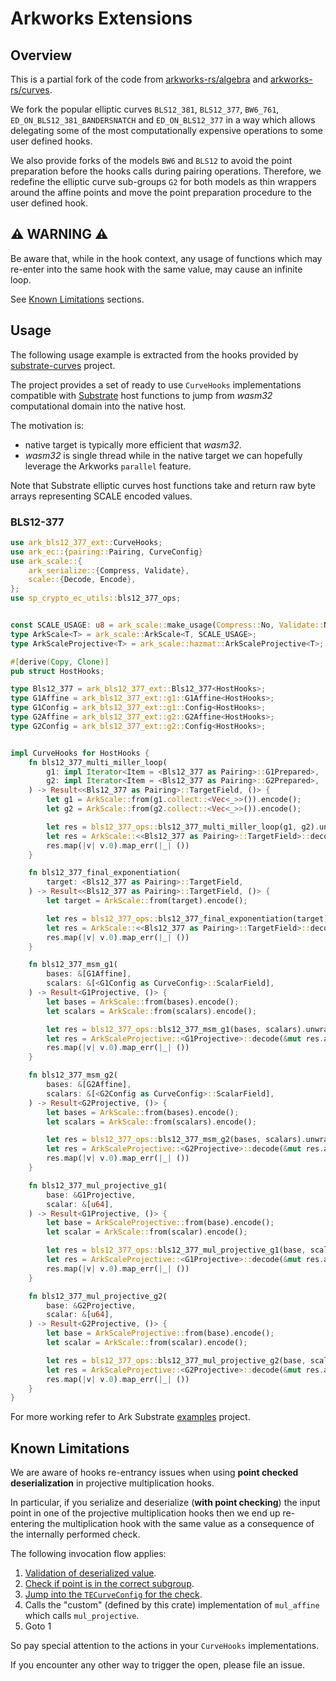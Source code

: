# Arkworks Extensions

## Overview

This is a partial fork of the code from
[arkworks-rs/algebra](https://github.com/arkworks-rs/algebra) and
[arkworks-rs/curves](https://github.com/arkworks-rs/curves).

We fork the popular elliptic curves `BLS12_381`, `BLS12_377`, `BW6_761`,
`ED_ON_BLS12_381_BANDERSNATCH` and `ED_ON_BLS12_377` in a way which allows
delegating some of the most computationally expensive operations to some user
defined hooks.

We also provide forks of the models `BW6` and `BLS12` to avoid the point
preparation before the hooks calls during pairing operations. Therefore, we
redefine the elliptic curve sub-groups `G2` for both models as thin wrappers
around the affine points and move the point preparation procedure to the
user defined hook.

## ⚠️ WARNING ⚠️

Be aware that, while in the hook context, any usage of functions which may
re-enter into the same hook with the same value, may cause an infinite loop.

See [Known Limitations](https://github.com/paritytech/ark-substrate#known-limitations) sections.

## Usage

The following usage example is extracted from the hooks provided by
[substrate-curves](https://github.com/paritytech/substrate-curves) project.

The project provides a set of ready to use `CurveHooks` implementations compatible with
[Substrate](https://github.com/paritytech/polkadot-sdk/primitives/crypto/ec-utils)
host functions to jump from *wasm32* computational domain into the native host.

The motivation is:
- native target is typically more efficient that *wasm32*.
- *wasm32* is single thread while in the native target we can hopefully leverage
  the Arkworks `parallel` feature.

Note that Substrate elliptic curves host functions take and return raw byte arrays
representing SCALE encoded values.

### BLS12-377

```rust
use ark_bls12_377_ext::CurveHooks;
use ark_ec::{pairing::Pairing, CurveConfig}
use ark_scale::{
    ark_serialize::{Compress, Validate},
    scale::{Decode, Encode},
};
use sp_crypto_ec_utils::bls12_377_ops;


const SCALE_USAGE: u8 = ark_scale::make_usage(Compress::No, Validate::No);
type ArkScale<T> = ark_scale::ArkScale<T, SCALE_USAGE>;
type ArkScaleProjective<T> = ark_scale::hazmat::ArkScaleProjective<T>;

#[derive(Copy, Clone)]
pub struct HostHooks;

type Bls12_377 = ark_bls12_377_ext::Bls12_377<HostHooks>;
type G1Affine = ark_bls12_377_ext::g1::G1Affine<HostHooks>;
type G1Config = ark_bls12_377_ext::g1::Config<HostHooks>;
type G2Affine = ark_bls12_377_ext::g2::G2Affine<HostHooks>;
type G2Config = ark_bls12_377_ext::g2::Config<HostHooks>;


impl CurveHooks for HostHooks {
    fn bls12_377_multi_miller_loop(
        g1: impl Iterator<Item = <Bls12_377 as Pairing>::G1Prepared>,
        g2: impl Iterator<Item = <Bls12_377 as Pairing>::G2Prepared>,
    ) -> Result<<Bls12_377 as Pairing>::TargetField, ()> {
        let g1 = ArkScale::from(g1.collect::<Vec<_>>()).encode();
        let g2 = ArkScale::from(g2.collect::<Vec<_>>()).encode();

        let res = bls12_377_ops::bls12_377_multi_miller_loop(g1, g2).unwrap_or_default();
        let res = ArkScale::<<Bls12_377 as Pairing>::TargetField>::decode(&mut res.as_slice());
        res.map(|v| v.0).map_err(|_| ())
    }

    fn bls12_377_final_exponentiation(
        target: <Bls12_377 as Pairing>::TargetField,
    ) -> Result<<Bls12_377 as Pairing>::TargetField, ()> {
        let target = ArkScale::from(target).encode();

        let res = bls12_377_ops::bls12_377_final_exponentiation(target).unwrap_or_default();
        let res = ArkScale::<<Bls12_377 as Pairing>::TargetField>::decode(&mut res.as_slice());
        res.map(|v| v.0).map_err(|_| ())
    }

    fn bls12_377_msm_g1(
        bases: &[G1Affine],
        scalars: &[<G1Config as CurveConfig>::ScalarField],
    ) -> Result<G1Projective, ()> {
        let bases = ArkScale::from(bases).encode();
        let scalars = ArkScale::from(scalars).encode();

        let res = bls12_377_ops::bls12_377_msm_g1(bases, scalars).unwrap_or_default();
        let res = ArkScaleProjective::<G1Projective>::decode(&mut res.as_slice());
        res.map(|v| v.0).map_err(|_| ())
    }

    fn bls12_377_msm_g2(
        bases: &[G2Affine],
        scalars: &[<G2Config as CurveConfig>::ScalarField],
    ) -> Result<G2Projective, ()> {
        let bases = ArkScale::from(bases).encode();
        let scalars = ArkScale::from(scalars).encode();

        let res = bls12_377_ops::bls12_377_msm_g2(bases, scalars).unwrap_or_default();
        let res = ArkScaleProjective::<G2Projective>::decode(&mut res.as_slice());
        res.map(|v| v.0).map_err(|_| ())
    }

    fn bls12_377_mul_projective_g1(
        base: &G1Projective,
        scalar: &[u64],
    ) -> Result<G1Projective, ()> {
        let base = ArkScaleProjective::from(base).encode();
        let scalar = ArkScale::from(scalar).encode();

        let res = bls12_377_ops::bls12_377_mul_projective_g1(base, scalar).unwrap_or_default();
        let res = ArkScaleProjective::<G1Projective>::decode(&mut res.as_slice());
        res.map(|v| v.0).map_err(|_| ())
    }

    fn bls12_377_mul_projective_g2(
        base: &G2Projective,
        scalar: &[u64],
    ) -> Result<G2Projective, ()> {
        let base = ArkScaleProjective::from(base).encode();
        let scalar = ArkScale::from(scalar).encode();

        let res = bls12_377_ops::bls12_377_mul_projective_g2(base, scalar).unwrap_or_default();
        let res = ArkScaleProjective::<G2Projective>::decode(&mut res.as_slice());
        res.map(|v| v.0).map_err(|_| ())
    }
}
```

For more working refer to Ark Substrate [examples](https://github.com/davxy/ark-substrate-examples)
project.


## Known Limitations

We are aware of hooks re-entrancy issues when using **point checked
deserialization** in projective multiplication hooks.

In particular, if you serialize and deserialize (**with point checking**) the
input point in one of the projective multiplication hooks then we end up
re-entering the multiplication hook with the same value as a consequence of the
internally performed check.

The following invocation flow applies:

1. [Validation of deserialized value](https://github.com/arkworks-rs/algebra/blob/c0666a81190dbcade1b735ffd383a5f577dd33d5/ec/src/models/twisted_edwards/mod.rs#L145-L147).
2. [Check if point is in the correct subgroup](https://github.com/arkworks-rs/algebra/blob/c0666a81190dbcade1b735ffd383a5f577dd33d5/ec/src/models/twisted_edwards/affine.rs#L321).
3. [Jump into the `TECurveConfig` for the check](https://github.com/arkworks-rs/algebra/blob/c0666a81190dbcade1b735ffd383a5f577dd33d5/ec/src/models/twisted_edwards/affine.rs#L159).
4. Calls the "custom" (defined by this crate) implementation of `mul_affine` which calls `mul_projective`.
5. Goto 1

So pay special attention to the actions in your `CurveHooks` implementations.

If you encounter any other way to trigger the open, please file an issue.
